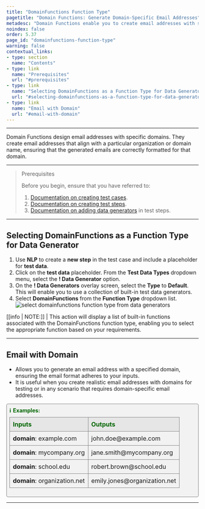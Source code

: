 ```yaml
---
title: "DomainFunctions Function Type"
pagetitle: "Domain Functions: Generate Domain-Specific Email Addresses"
metadesc: "Domain Functions enable you to create email addresses with specific domains. Perfect for setting up organization-specific emails and testing needs."
noindex: false
order: 5.37
page_id: "domainfunctions-function-type"
warning: false
contextual_links:
- type: section
  name: "Contents"
- type: link
  name: "Prerequisites"
  url: "#prerequisites"
- type: link
  name: "Selecting DomainFunctions as a Function Type for Data Generator"
  url: "#selecting-domainfunctions-as-a-function-type-for-data-generator"
- type: link
  name: "Email with Domain"
  url: "#email-with-domain"
---
```


---

Domain Functions design email addresses with specific domains. They create email addresses that align with a particular organization or domain name, ensuring that the generated emails are correctly formatted for that domain.

---

> <p id="prerequisites">Prerequisites</p>
>
> Before you begin, ensure that you have referred to:
> 1. [Documentation on creating test cases](https://testsigma.com/docs/test-cases/manage/add-edit-delete/#create-test-case).
> 2. [Documentation on creating test steps](https://testsigma.com/docs/test-cases/create-test-steps/overview/).
> 3. [Documentation on adding data generators](https://testsigma.com/docs/test-data/types/data-generator/#add-data-generators-in-test-steps) in test steps.

---

## **Selecting DomainFunctions as a Function Type for Data Generator**

1. Use **NLP** to create a **new step** in the test case and include a placeholder for **test data**.
2. Click on the **test data** placeholder. From the **Test Data Types** dropdown menu, select the **! Data Generator** option.
3. On the **! Data Generators** overlay screen, select the **Type** to **Default**. This will enable you to use a collection of built-in test data generators.
4. Select **DomainFunctions** from the **Function Type** dropdown list. ![select domainfunctions function type from data generators](https://s3.amazonaws.com/static-docs.testsigma.com/new_images/projects/applications/domainfunctions_functiontype_dg.gif)

[[info | NOTE:]]
| This action will display a list of built-in functions associated with the DomainFunctions function type, enabling you to select the appropriate function based on your requirements.

---

## **Email with Domain**

- Allows you to generate an email address with a specified domain, ensuring the email format adheres to your inputs. 
- It is useful when you create realistic email addresses with domains for testing or in any scenario that requires domain-specific email addresses.

<style>
  .example-container {
    border: 1px solid gray;
    border-radius: 4px;
    padding: 0.5em;
    margin: 0.5em 0;
    background-color: #f2f2f2;
  }
  .example-title {
    color: darkgreen;
    font-weight: bold;
    display: flex;
    align-items: center;
  }
  .example-title span {
    margin-right: 5px;
  }
  .example-table {
    width: 100%;
    border-collapse: collapse;
    margin-top: 0.5em;
  }
  .example-table th, .example-table td {
    border: 1px solid gray;
    padding: 0.5em;
    text-align: left;
  }
  .example-table th {
    background-color: #e6e6e6;
    color: darkgreen;
  }
</style>

<div class="example-container">
  <div class="example-title">
    <span>ℹ️</span>Examples:
  </div>
  <table class="example-table">
    <tr>
      <th>Inputs</th>
      <th>Outputs</th>
    </tr>
    <tr>
      <td><b>domain</b>: example.com</td>
      <td>john.doe@example.com</td>
    </tr>
    <tr>
      <td><b>domain</b>: mycompany.org</td>
      <td>jane.smith@mycompany.org</td>
    </tr>
    <tr>
      <td><b>domain</b>: school.edu</td>
      <td>robert.brown@school.edu</td>
    </tr>
    <tr>
      <td><b>domain</b>: organization.net</td>
      <td>emily.jones@organization.net</td>
    </tr>
  </table>
</div>


---


